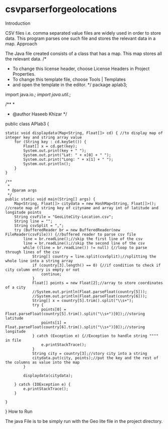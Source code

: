 # csvparserforgeolocations

Introduction

CSV files i.e. comma separated value files are widely used in order to store data. This program parses one such file and stores the relevant data in a map.
Approach

The Java file created consists of a class that has a map. This map stores all the relevant data.
/*
 * To change this license header, choose License Headers in Project Properties.
 * To change this template file, choose Tools | Templates
 * and open the template in the editor.
 */
package aplab3;

import java.io.*;
import java.util.*;

/**
 *
 * @author Haseeb Khizar
 */

public class APlab3 {

    static void displaydata(Map<String, Float[]> cd) { //to display map of integer key and string array value
        for (String key : cd.keySet()) {
            Float[] x = cd.get(key);
            System.out.print(key + " ");
            System.out.print("Lat: " + x[0] + " ");
            System.out.print("Long: " + x[1] + " ");
            System.out.println();
        }
    }

    /**
     *
     * @param args
     */
    public static void main(String[] args) {
        Map<String, Float[]> citydata = new HashMap<String, Float[]>(); //create map of string key of cityname and array int of latitude and longitude points
        String csvFile = "GeoLiteCity-Location.csv";
        String line = "";
        String csvSplit = ",";
        try (BufferedReader br = new BufferedReader(new FileReader(csvFile))) {//buffered reader to parse csv file
            line = br.readLine();//skip the first line of the csv
            line = br.readLine();//skip the second line of the csv
            while ((line = br.readLine()) != null) {//loop to parse through lines of the csv
                String[] country = line.split(csvSplit);//splitting the whole line into a string array
                if (country[3].length() == 0) {//if condition to check if city column entry is empty or not
                    continue;
                }
                Float[] points = new Float[2];//array to store coordinates of a city
                //System.out.println(Float.parseFloat(country[5]));
                //System.out.println(Float.parseFloat(country[6]));
                String[] x = country[5].trim().split("\\s+");
                try {
                    points[0] = Float.parseFloat(country[5].trim().split("\\s+")[0]);//storing latitude
                    points[1] = Float.parseFloat(country[6].trim().split("\\s+")[0]);//storing longitude
                } catch (Exception e) {//Exception to handle string """" in file
                    e.printStackTrace();
                }
                String city = country[3];//story city into a string
                citydata.put(city, points);//put the key and the rest of the columns as value into the map
            }

            displaydata(citydata);

        } catch (IOException e) {
            e.printStackTrace();
        }

    }

}
How to Run

The java File is to be simply run with the Geo lite file in the project directory.

